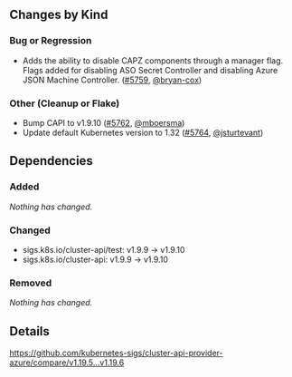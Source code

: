 ## Changes by Kind

### Bug or Regression

- Adds the ability to disable CAPZ components through a manager flag. Flags added for disabling ASO Secret Controller and disabling Azure JSON Machine Controller. ([#5759](https://github.com/kubernetes-sigs/cluster-api-provider-azure/pull/5759), [@bryan-cox](https://github.com/bryan-cox))

### Other (Cleanup or Flake)

- Bump CAPI to v1.9.10 ([#5762](https://github.com/kubernetes-sigs/cluster-api-provider-azure/pull/5762), [@mboersma](https://github.com/mboersma))
- Update default Kubernetes version to 1.32 ([#5764](https://github.com/kubernetes-sigs/cluster-api-provider-azure/pull/5764), [@jsturtevant](https://github.com/jsturtevant))

## Dependencies

### Added
_Nothing has changed._

### Changed
- sigs.k8s.io/cluster-api/test: v1.9.9 → v1.9.10
- sigs.k8s.io/cluster-api: v1.9.9 → v1.9.10

### Removed
_Nothing has changed._

## Details
<!-- markdown-link-check-disable-next-line -->
https://github.com/kubernetes-sigs/cluster-api-provider-azure/compare/v1.19.5...v1.19.6
